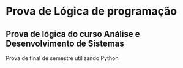 # Prova de Lógica de programação

## Prova de lógica do curso Análise e Desenvolvimento de Sistemas

Prova de final de semestre utilizando Python


